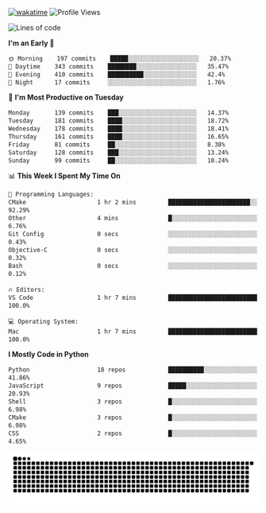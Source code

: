 [![wakatime](https://wakatime.com/badge/user/b920b284-3cde-4cd4-b72e-f7f22d050b16.svg)](https://wakatime.com/@b920b284-3cde-4cd4-b72e-f7f22d050b16)
![Profile Views](http://img.shields.io/badge/Profile%20Views-4586-blue)
<!--START_SECTION:waka-->
![Lines of code](https://img.shields.io/badge/From%20Hello%20World%20I%27ve%20Written--775%20Thousand%20lines%20of%20code-blue)

**I'm an Early 🐤** 

```text
🌞 Morning    197 commits    █████░░░░░░░░░░░░░░░░░░░░   20.37% 
🌆 Daytime    343 commits    ████████░░░░░░░░░░░░░░░░░   35.47% 
🌃 Evening    410 commits    ██████████░░░░░░░░░░░░░░░   42.4% 
🌙 Night      17 commits     ░░░░░░░░░░░░░░░░░░░░░░░░░   1.76%

```
📅 **I'm Most Productive on Tuesday** 

```text
Monday       139 commits    ███░░░░░░░░░░░░░░░░░░░░░░   14.37% 
Tuesday      181 commits    ████░░░░░░░░░░░░░░░░░░░░░   18.72% 
Wednesday    178 commits    ████░░░░░░░░░░░░░░░░░░░░░   18.41% 
Thursday     161 commits    ████░░░░░░░░░░░░░░░░░░░░░   16.65% 
Friday       81 commits     ██░░░░░░░░░░░░░░░░░░░░░░░   8.38% 
Saturday     128 commits    ███░░░░░░░░░░░░░░░░░░░░░░   13.24% 
Sunday       99 commits     ██░░░░░░░░░░░░░░░░░░░░░░░   10.24%

```


📊 **This Week I Spent My Time On** 

```text
💬 Programming Languages: 
CMake                    1 hr 2 mins         ███████████████████████░░   92.29% 
Other                    4 mins              █░░░░░░░░░░░░░░░░░░░░░░░░   6.76% 
Git Config               0 secs              ░░░░░░░░░░░░░░░░░░░░░░░░░   0.43% 
Objective-C              0 secs              ░░░░░░░░░░░░░░░░░░░░░░░░░   0.32% 
Bash                     0 secs              ░░░░░░░░░░░░░░░░░░░░░░░░░   0.12%

🔥 Editors: 
VS Code                  1 hr 7 mins         █████████████████████████   100.0%

💻 Operating System: 
Mac                      1 hr 7 mins         █████████████████████████   100.0%

```

**I Mostly Code in Python** 

```text
Python                   18 repos            ██████████░░░░░░░░░░░░░░░   41.86% 
JavaScript               9 repos             █████░░░░░░░░░░░░░░░░░░░░   20.93% 
Shell                    3 repos             █░░░░░░░░░░░░░░░░░░░░░░░░   6.98% 
CMake                    3 repos             █░░░░░░░░░░░░░░░░░░░░░░░░   6.98% 
CSS                      2 repos             █░░░░░░░░░░░░░░░░░░░░░░░░   4.65%

```



<!--END_SECTION:waka-->
![Snake animation](https://raw.githubusercontent.com/timmypidashev/timmypidashev/main/commits.svg)
